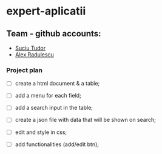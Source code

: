 # expert-aplicatii

## Team - github accounts:

- [Suciu Tudor](https://github.com/Suciu532)
- [Alex Radulescu](https://github.com/RadulescuAlex)

### Project plan 

- [ ] create a html document & a table;
- [ ] add a menu for each field; 
- [ ] add a search input in the table;
- [ ] create a json file with data that will be shown on search;
- [ ] edit and style in css;
- [ ] add functionalities (add/edit btn);


